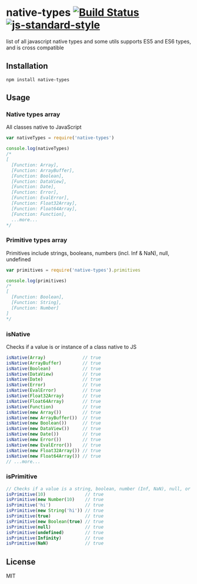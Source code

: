 # native-types [![Build Status](https://travis-ci.org/tjmehta/native-types.svg?branch=master)](https://travis-ci.org/tjmehta/native-types) [![js-standard-style](https://img.shields.io/badge/code%20style-standard-brightgreen.svg?style=flat)](http://standardjs.com/)
list of all javascript native types and some utils
supports ES5 and ES6 types, and is cross compatible

## Installation

```
npm install native-types
```

## Usage

### Native types array
All classes native to JavaScript
```js
var nativeTypes = require('native-types')

console.log(nativeTypes)
/*
[
  [Function: Array],
  [Function: ArrayBuffer],
  [Function: Boolean],
  [Function: DataView],
  [Function: Date],
  [Function: Error],
  [Function: EvalError],
  [Function: Float32Array],
  [Function: Float64Array],
  [Function: Function],
  ...more...
*/
```

### Primitive types array
Primitives include strings, booleans, numbers (incl. Inf & NaN), null, undefined
```js
var primitives = require('native-types').primitives

console.log(primitives)
/*
[
  [Function: Boolean],
  [Function: String],
  [Function: Number]
]
*/
```

### isNative
Checks if a value is or instance of a class native to JS
```js
isNative(Array)              // true
isNative(ArrayBuffer)        // true
isNative(Boolean)            // true
isNative(DataView)           // true
isNative(Date)               // true
isNative(Error)              // true
isNative(EvalError)          // true
isNative(Float32Array)       // true
isNative(Float64Array)       // true
isNative(Function)           // true
isNative(new Array())        // true
isNative(new ArrayBuffer())  // true
isNative(new Boolean())      // true
isNative(new DataView())     // true
isNative(new Date())         // true
isNative(new Error())        // true
isNative(new EvalError())    // true
isNative(new Float32Array()) // true
isNative(new Float64Array()) // true
// ...more...
```

### isPrimitive
```js
// Checks if a value is a string, boolean, number (Inf, NaN), null, or undefined
isPrimitive(10)               // true
isPrimitive(new Number(10)    // true
isPrimitive('hi')             // true
isPrimitive(new String('hi')) // true
isPrimitive(true)             // true
isPrimitive(new Boolean(true) // true
isPrimitive(null)             // true
isPrimitive(undefined)        // true
isPrimitive(Infinity)         // true
isPrimitive(NaN)              // true
```

## License
MIT
